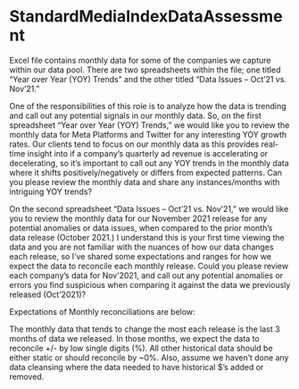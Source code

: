 # StandardMediaIndexDataAssessment

Excel file  contains monthly data for some of the companies we capture within our data pool. There are two spreadsheets within the file; one titled “Year over Year (YOY) Trends” and the other titled “Data Issues – Oct’21 vs. Nov’21.”

 
One of the responsibilities of this role is to analyze how the data is trending and call out any potential signals in our monthly data. So, on the first spreadsheet “Year over Year (YOY) Trends,” we would like you to review the monthly data for Meta Platforms and Twitter for any interesting YOY growth rates. Our clients tend to focus on our monthly data as this provides real-time insight into if a company’s quarterly ad revenue is accelerating or decelerating, so it’s important to call out any YOY trends in the monthly data where it shifts positively/negatively or differs from expected patterns. Can you please review the monthly data and share any instances/months with intriguing YOY trends?


On the second spreadsheet “Data Issues – Oct’21 vs. Nov’21,” we would like you to review the monthly data for our November 2021 release for any potential anomalies or data issues, when compared to the prior month’s data release (October 2021.) I understand this is your first time viewing the data and you are not familiar with the nuances of how our data changes each release, so I’ve shared some expectations and ranges for how we expect the data to reconcile each monthly release. Could you please review each company’s data for Nov’2021, and call out any potential anomalies or errors you find suspicious when comparing it against the data we previously released (Oct’2021)?

Expectations of Monthly reconciliations are below:

The monthly data that tends to change the most each release is the last 3 months of data we released. In those months, we expect the data to reconcile +/- by low single digits (%). All other historical data should be either static or should reconcile by ~0%.
Also, assume we haven’t done any data cleansing where the data needed to have historical $’s added or removed.
